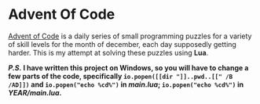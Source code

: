 # Advent Of Code

[Advent of Code](http://adventofcode.com) is a daily series of small programming puzzles for a variety of skill levels for the month of december, each day supposedly getting harder. This is my attempt at solving these puzzles using **Lua**.

**_P.S._ I have written this project on Windows, so you will have to change a few parts of the code, specifically `io.popen([[dir "]]..pwd..[[" /B /AD]])` and `io.popen("echo %cd%")` in _main.lua_; `io.popen("echo %cd%")` in _YEAR/main.lua_.**